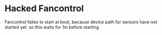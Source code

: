 # Hacked Fancontrol

Fancontrol failes to start at boot, because device path for sensors have not started yet.
so this waits for 1m before starting
